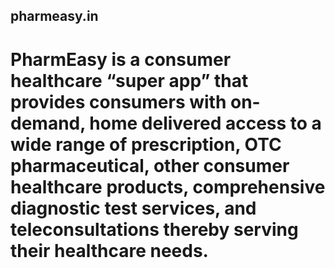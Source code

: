 ## pharmeasy.in
# PharmEasy is a consumer healthcare “super app” that provides consumers with on-demand, home delivered access to a wide range of prescription, OTC pharmaceutical, other consumer healthcare products, comprehensive diagnostic test services, and teleconsultations thereby serving their healthcare needs.
